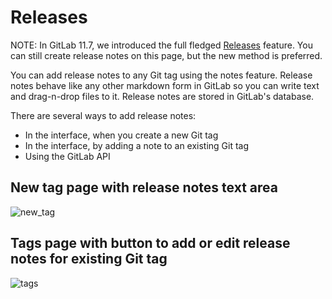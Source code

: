 # Releases

NOTE: In GitLab 11.7, we introduced the full fledged [Releases](../user/project/releases/index.md)
feature. You can still create release notes on this page, but the new method is preferred.

You can add release notes to any Git tag using the notes feature. Release notes
behave like any other markdown form in GitLab so you can write text and
drag-n-drop files to it. Release notes are stored in GitLab's database.

There are several ways to add release notes:

- In the interface, when you create a new Git tag
- In the interface, by adding a note to an existing Git tag
- Using the GitLab API

## New tag page with release notes text area

![new_tag](releases/new_tag.png)

## Tags page with button to add or edit release notes for existing Git tag

![tags](releases/tags.png)
